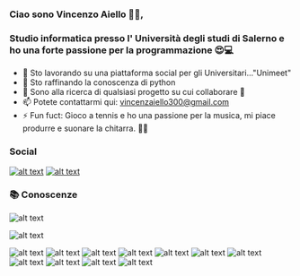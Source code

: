 ### Ciao sono Vincenzo Aiello 👋🏽,
### Studio informatica presso l' Università degli studi di Salerno e ho una forte passione per la programmazione 😍💻

- 🔭 Sto lavorando su una piattaforma social per gli Universitari..."Unimeet"
- 🌱 Sto raffinando la conoscenza di python
- 👯 Sono alla ricerca di qualsiasi progetto su cui collaborare 🤣
- 📫 Potete contattarmi qui: vincenzaiello300@gmail.com
- ⚡ Fun fuct: Gioco a tennis e ho una passione per la musica,
        mi piace produrre e suonare la chitarra. 🎸🎾
<!--- - 🤔 I’m looking for help with ...) -->
<!--- - 😄 Pronouns: ... -->

### Social
[![alt text][2.1]][2]
[![alt text][3.1]][3]

[2.1]: http://i.imgur.com/P3YfQoD.png (facebook)
[2]: https://www.facebook.com/vincenzo.aiello.904/
[3.1]: https://imgur.com/qGgpXDt.png (instagram)
[3]: https://www.instagram.com/young_hidden/


### 📚 Conoscenze
![alt text](https://img.shields.io/badge/java-%23ED8B00.svg?&style=for-the-badge&logo=java&logoColor=white)

![alt text](https://img.shields.io/badge/python%20-%2314354C.svg?&style=for-the-badge&logo=python&logoColor=white)

![alt text](https://img.shields.io/badge/c%20-%2300599C.svg?&style=for-the-badge&logo=c&logoColor=white)
![alt text](https://img.shields.io/badge/node.js%20-%2343853D.svg?&style=for-the-badge&logo=node.js&logoColor=white)
![alt text](https://img.shields.io/badge/html5%20-%23E34F26.svg?&style=for-the-badge&logo=html5&logoColor=white)
![alt text](https://img.shields.io/badge/css3%20-%231572B6.svg?&style=for-the-badge&logo=css3&logoColor=white)
![alt text](https://img.shields.io/badge/react_native%20-%2320232a.svg?&style=for-the-badge&logo=react&logoColor=%2361DAFB)
![alt text](https://img.shields.io/badge/adobe%20photoshop%20-%2331A8FF.svg?&style=for-the-badge&logo=adobe%20photoshop&logoColor=white)
![alt text](https://img.shields.io/badge/github%20-%23121011.svg?&style=for-the-badge&logo=github&logoColor=white)
![alt text](https://img.shields.io/badge/heroku%20-%23430098.svg?&style=for-the-badge&logo=heroku&logoColor=white)
![alt text](https://img.shields.io/badge/glitch%20-%233333FF.svg?&style=for-the-badge&logo=glitch&logoColor=white)
![alt text](https://img.shields.io/badge/firebase%20-%23039BE5.svg?&style=for-the-badge&logo=firebase)
![alt text](https://img.shields.io/badge/mysql-%2300f.svg?&style=for-the-badge&logo=mysql&logoColor=white)
